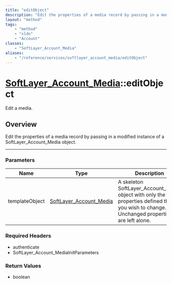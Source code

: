 ```yaml
---
title: "editObject"
description: "Edit the properties of a media record by passing in a modified instance of a SoftLayer_Account_Media object."
layout: "method"
tags:
    - "method"
    - "sldn"
    - "Account"
classes:
    - "SoftLayer_Account_Media"
aliases:
    - "/reference/services/softlayer_account_media/editObject"
---
```

# [SoftLayer_Account_Media](/reference/services/SoftLayer_Account_Media)::editObject


Edit a media.


## Overview 
Edit the properties of a media record by passing in a modified instance of a SoftLayer_Account_Media object. 

-----

### Parameters 
|Name | Type | Description |
| --- | --- | --- |
|templateObject| <a href='/reference/datatypes/SoftLayer_Account_Media'>SoftLayer_Account_Media </a>| A skeleton SoftLayer_Account_Media object with only the properties defined that you wish to change. Unchanged properties are left alone.|


### Required Headers
* authenticate
* SoftLayer_Account_MediaInitParameters


### Return Values
* boolean




